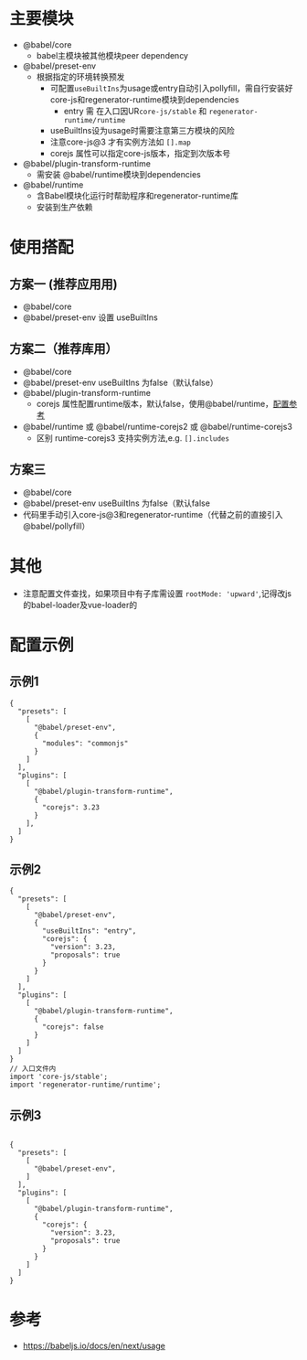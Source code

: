 # 主要模块
- @babel/core
  * babel主模块被其他模块peer dependency
- @babel/preset-env
  * 根据指定的环境转换预发
     * 可配置`useBuiltIns`为usage或entry自动引入pollyfill，需自行安装好core-js和regenerator-runtime模块到dependencies
        * entry 需 在入口因UR`core-js/stable` 和 `regenerator-runtime/runtime`
     * useBuiltIns设为usage时需要注意第三方模块的风险
     * 注意core-js@3 才有实例方法如 `[].map`
     * corejs 属性可以指定core-js版本，指定到次版本号
- @babel/plugin-transform-runtime
  * 需安装 @babel/runtime模块到dependencies
- @babel/runtime
  * 含Babel模块化运行时帮助程序和regenerator-runtime库
  * 安装到生产依赖

# 使用搭配
## 方案一 (推荐应用用)
- @babel/core
- @babel/preset-env 设置 useBuiltIns

## 方案二（推荐库用）
- @babel/core
- @babel/preset-env useBuiltIns 为false（默认false）
- @babel/plugin-transform-runtime
  * corejs 属性配置runtime版本，默认false，使用@babel/runtime，[配置参考](https://babeljs.io/docs/en/next/babel-plugin-transform-runtime#corejs)
- @babel/runtime 或 @babel/runtime-corejs2 或 @babel/runtime-corejs3
  * 区别 runtime-corejs3 支持实例方法,e.g. `[].includes`

## 方案三
- @babel/core
- @babel/preset-env useBuiltIns 为false（默认false
- 代码里手动引入core-js@3和regenerator-runtime（代替之前的直接引入@babel/pollyfill）

# 其他
- 注意配置文件查找，如果项目中有子库需设置 `rootMode: 'upward'`,记得改js的babel-loader及vue-loader的

# 配置示例
## 示例1
```
{
  "presets": [
    [
      "@babel/preset-env",
      {
        "modules": "commonjs"
      }
    ]
  ],
  "plugins": [
    [
      "@babel/plugin-transform-runtime",
      {
        "corejs": 3.23
      }
    ],
  ]
}
```
## 示例2
```
{
  "presets": [
    [
      "@babel/preset-env",
      {
        "useBuiltIns": "entry",
        "corejs": {
          "version": 3.23,
          "proposals": true
        }
      }
    ]
  ],
  "plugins": [
    [
      "@babel/plugin-transform-runtime",
      {
        "corejs": false
      }
    ]
  ]
}
// 入口文件内
import 'core-js/stable';
import 'regenerator-runtime/runtime';
```

## 示例3
```

{
  "presets": [
    [
      "@babel/preset-env",
    ]
  ],
  "plugins": [
    [
      "@babel/plugin-transform-runtime",
      {
        "corejs": {
          "version": 3.23,
          "proposals": true
        }
      }
    ]
  ]
}
```
# 参考
- https://babeljs.io/docs/en/next/usage